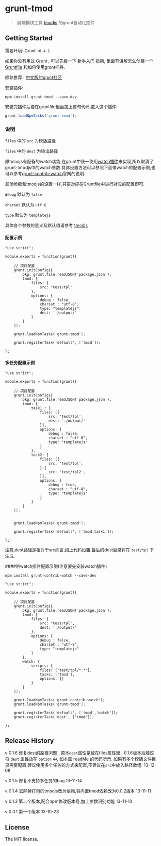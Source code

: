 # grunt-tmod

>  前端模块工具 [tmodjs](https://github.com/aui/tmodjs) 的grunt自动化插件

## Getting Started
需要环境: Grunt `~0.4.1`

如果你没有用过 [Grunt](http://gruntjs.com/) , 可以先看一下 [新手入门](http://gruntjs.com/getting-started) 指南, 里面有讲解怎么创建一个 [Gruntfile](http://gruntjs.com/sample-gruntfile) 和如何使用grunt插件. 

顺路推荐 : [中文版的grunt社区](http://www.gruntjs.org/article/home.html)


安装插件:

```shell
npm install grunt-tmod --save-dev
```

安装完插件后要在gruntfile里面加上这句代码,载入这个插件:

```js
grunt.loadNpmTasks('grunt-tmod');
```


### 说明


`files` 中的 `src` 为模版路径

`files` 中的 `dest` 为输出路径


原tmodjs有配备的watch功能,在grunt中统一使用[watch插件](https://github.com/gruntjs/grunt-contrib-watch)来实现,所以取消了grunt-tmodjs中的watch参数.具体设置方法可以参照下面带watch的配置示例,也可以参考[grunt-contrib-watch](https://github.com/gruntjs/grunt-contrib-watch)官网的说明.



其他参数和tmodjs的设置一样,只要对应在Gruntfile中进行对应的配置即可.

`debug` 默认为 `false`

`charset` 默认为 `utf-8`

`type` 默认为 `templatejs`

具体各个参数的意义及默认值请参考 [tmodjs](https://github.com/aui/tmodjs) 


#### 配置示例

```
"use strict";

module.exports = function(grunt){

    // 项目配置
    grunt.initConfig({
        pkg: grunt.file.readJSON('package.json'),
        tmod: {
            files: {
                src: 'test/tpl'
            },
            options: {
                debug : false,
                charset : "utf-8",
                type: "templatejs"
                dest: './output/'
            }
        }
    });

    grunt.loadNpmTasks('grunt-tmod');

    grunt.registerTask('default', ['tmod']);

};

```



#### 多任务配置示例

```
"use strict";

module.exports = function(grunt){

    // 项目配置
    grunt.initConfig({
        pkg: grunt.file.readJSON('package.json'),
        tmod: {
            task1 : {
                files: [{
                    src: 'test/tpl',
                    dest: './output/'
                }],
                options: {
                    debug : false,
                    charset : "utf-8",
                    type: "templatejs"
                }
            },
            task2: {
                files: [{
                    src: 'test/tpl',
                },{
                    src: 'test/tpl2',
                }],
                options: {
                    debug : true,
                    charset : "utf-8",
                    type: "templatejs"
                }
            }
        }
    });


    grunt.loadNpmTasks('grunt-tmod');

    grunt.registerTask('default', ['tmod:task1']);

};

```

注意,dest路径是相对于src而言,如上代码设置,最后的dest目录将在 `test/tpl` 下生成.

####<span name="watchExample">带watch插件配置示例(注意要先安装watch插件)</span>

```shell
npm install grunt-contrib-watch --save-dev
```

```
"use strict";

module.exports = function(grunt){

    // 项目配置
    grunt.initConfig({
        pkg: grunt.file.readJSON('package.json'),
        tmod: {
            files: {
                src: 'test/tpl',
                dest: './output/'
            },
            options: {
                debug : false,
                charset : "utf-8",
                type: "templatejs"
            }
        },
        watch: {
            scripts: {
                files: ['test/tpl/*.*'],
                tasks: ['tmod'],
                options: {}
            }
        }
    });

    grunt.loadNpmTasks('grunt-contrib-watch');
    grunt.loadNpmTasks('grunt-tmod');

    grunt.registerTask('default', ['tmod','watch']);
    grunt.registerTask('dest', ['tmod']);

};

```

## Release History

v 0.1.6 修复dest的路径问题 , 原本`dest`属性是放在files属性里 , 0.1.6版本后建议将 `dest` 属性放在 `option` 中, 如本篇 readMe 的代码所示. 
如果有多个模版文件目录需要配置,建议使用多个任务的方式来配置,不建议在`src`中放入路径数组.  13-12-08

v 0.1.5 修复不支持多任务的bug 13-11-14

v 0.1.4 去除掉打包的tmodjs改为依赖,将内置tmod依赖改为0.0.2版本 13-11-11

v 0.1.3 第二个版本,配合npm修改版本号,加上参数识别功能  13-11-10

v 0.0.1 第一个版本  13-10-23


## License

The MIT license.